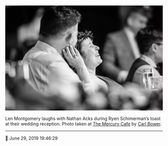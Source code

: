![Len Montgomery laughs with Nathan Acks](assets/952ebfabdf904f048d73b87290a80bd9.webp)

Len Montgomery laughs with Nathan Acks during Ryen Schimerman’s toast at their wedding reception. Photo taken at [The Mercury Cafe](http://mercurycafe.com/) by [Carl Bower](http://carlbowerphotos.com/).

- - - -

<span aria-hidden="true">📅</span> June 29, 2019 19:46:29
